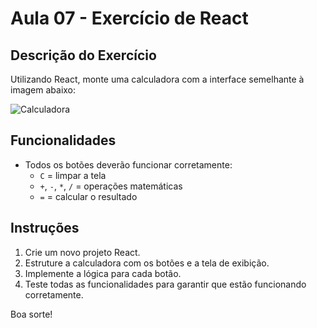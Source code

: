 # Aula 07 - Exercício de React

## Descrição do Exercício
Utilizando React, monte uma calculadora com a interface semelhante à imagem abaixo:

![Calculadora]("https://help.apple.com/assets/678AF3BDAED93ED9D1042F84/678AF3C89EC3C835220A70FE/pt_BR/d89ae5a212abc762efe70b32b07dce2b.png")

## Funcionalidades
- Todos os botões deverão funcionar corretamente:
  - `C` = limpar a tela
  - `+`, `-`, `*`, `/` = operações matemáticas
  - `=` = calcular o resultado

## Instruções
1. Crie um novo projeto React.
2. Estruture a calculadora com os botões e a tela de exibição.
3. Implemente a lógica para cada botão.
4. Teste todas as funcionalidades para garantir que estão funcionando corretamente.

Boa sorte!
